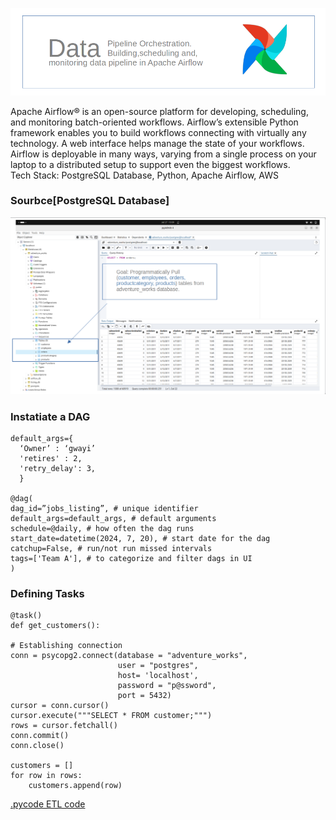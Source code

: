 ![Banner](assets/imgs/afbanner.png)

Apache Airflow® is an open-source platform for developing, scheduling, and monitoring batch-oriented workflows. Airflow’s extensible Python framework enables you to build workflows connecting with virtually any technology. A web interface helps manage the state of your workflows. Airflow is deployable in many ways, varying from a single process on your laptop to a distributed setup to support even the biggest workflows.  
Tech Stack: PostgreSQL Database, Python, Apache Airflow, AWS

### Sourbce[PostgreSQL Database]
![psql](assets/imgs/psql.png)

### Instatiate a DAG
```
default_args={
  ‘Owner’ : ‘gwayi’
  'retires' : 2,
  'retry_delay': 3,
  }

@dag(
dag_id=”jobs_listing”, # unique identifier
default_args=default_args, # default arguments
schedule=@daily, # how often the dag runs
start_date=datetime(2024, 7, 20), # start date for the dag
catchup=False, # run/not run missed intervals
tags=['Team A'], # to categorize and filter dags in UI
)
```
### Defining Tasks
```
@task()
def get_customers():

# Establishing connection
conn = psycopg2.connect(database = "adventure_works", 
                        user = "postgres", 
                        host= 'localhost',
                        password = "p@ssword",
                        port = 5432)
cursor = conn.cursor()
cursor.execute("""SELECT * FROM customer;""")
rows = cursor.fetchall()
conn.commit()
conn.close()

customers = []
for row in rows:
    customers.append(row)
```
[.pycode ETL code](etl.py)
